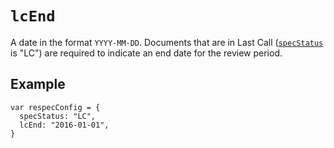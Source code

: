# `lcEnd`

A date in the format `YYYY-MM-DD`. Documents that are in Last Call ([`specStatus`](specStatus) is "LC") are required to indicate an end date for the review period. 

## Example

```JS
var respecConfig = {
  specStatus: "LC",
  lcEnd: "2016-01-01",
}
```
